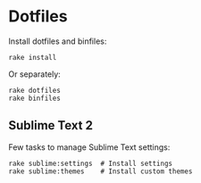 # Dotfiles

Install dotfiles and binfiles:

```
rake install
```

Or separately:

```
rake dotfiles
rake binfiles
```

## Sublime Text 2

Few tasks to manage Sublime Text settings:

```
rake sublime:settings  # Install settings
rake sublime:themes    # Install custom themes
```